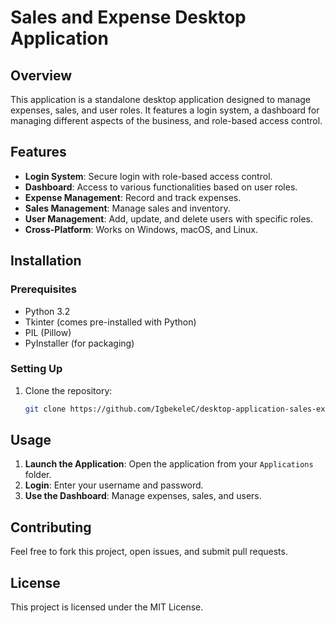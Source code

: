 # Sales and Expense Desktop Application

## Overview

This application is a standalone desktop application designed to manage expenses, sales, and user roles. It features a login system, a dashboard for managing different aspects of the business, and role-based access control.

## Features

- **Login System**: Secure login with role-based access control.
- **Dashboard**: Access to various functionalities based on user roles.
- **Expense Management**: Record and track expenses.
- **Sales Management**: Manage sales and inventory.
- **User Management**: Add, update, and delete users with specific roles.
- **Cross-Platform**: Works on Windows, macOS, and Linux.

## Installation

### Prerequisites

- Python 3.2
- Tkinter (comes pre-installed with Python)
- PIL (Pillow)
- PyInstaller (for packaging)

### Setting Up

1. Clone the repository:
   ```bash
   git clone https://github.com/IgbekeleC/desktop-application-sales-expense.git  
   

## Usage

1. **Launch the Application**: Open the application from your `Applications` folder.
2. **Login**: Enter your username and password.
3. **Use the Dashboard**: Manage expenses, sales, and users.

## Contributing

Feel free to fork this project, open issues, and submit pull requests.

## License

This project is licensed under the MIT License.
